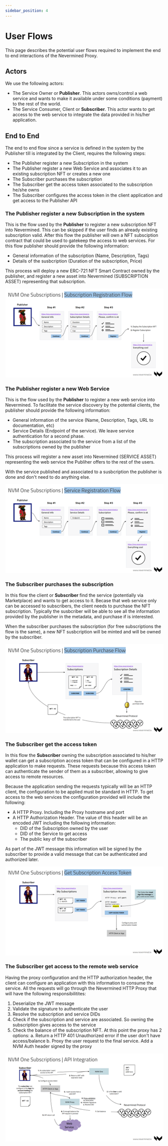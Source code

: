 ```yaml
---
sidebar_position: 4
---
```


# User Flows

This page describes the potential user flows required to implement the end to end interactions of the Nevermined Proxy.

## Actors

We use the following actors:

* The Service Owner or **Publisher**. This actors owns/control a web service and wants to make it available under some 
  conditions (payment) to the rest of the world.
* The Service Consumer, Client or **Subscriber**. This actor wants to get access to the web service to integrate the data provided in 
  his/her application.

## End to End

The end to end flow since a service is defined in the system by the Publisher till is integrated by the Client, requires the following steps:

* The Publisher register a new Subscription in the system
* The Publisher register a new Web Service and associates it to an existing subscription NFT or creates a new one
* The Subscriber purchases the subscription
* The Subscriber get the access token associated to the subscription he/she owns
* The Subscriber configures the access token in the client application and get access to the Publisher API

### The Publisher register a new Subscription in the system

This is the flow used by the **Publisher** to register a new subscription NFT into Nevermined. This can be skipped if the user finds an already existing subscription
valid. After this flow the publisher will own a NFT subsciption contract that could be used to gatekeep the access to web services.
For this flow publisher should provide the following information:

* General information of the subscription (Name, Description, Tags)
* Details of the susbcription (Duration of the subscription, Price)

This process will deploy a new ERC-721 NFT Smart Contract owned by the publisher, and register a new asset into Nevermined (SUBSCRIPTION ASSET) representing that subscription.

![Subscription Registration Flow](images/FLOW_Subscription_Registration.png)

### The Publisher register a new Web Service

This is the flow used by the **Publisher** to register a new web service into Nevermined. To facilitate the service discovery by the potential
clients, the publisher should provide the following information:

* General information of the service (Name, Description, Tags, URL to documentation, etc)
* Service Details (Endpoint of the service). We leave service authentication for a second phase.
* The subscription associated to the service from a list of the subscriptions owned by the publisher

This process will register a new asset into Nevermined (SERVICE ASSET) representing the web service the Publiher offers to the rest of the users.

With the service published and associated to a susbcription the publisher is done and don't need to do anything else.

![Service Registration Flow](images/FLOW_Service_Registration.png)

### The Subscriber purchases the subscription

In this flow the client or **Subscriber** find the service (potentially via Marketplace) and wants to get access to it. Becase that web service only
can be accessed to subscribers, the client needs to purchase the NFT subscription. Typically the susbcriber will be able to see all the information provided by the publisher in the metadata, and purchase if is interested.

When the subscriber purchases the subscription (for free subscriptions the flow is the same), a new NFT susbcription will be minted and will be owned by the subscriber.

![Subscription Purchase Flow](images/FLOW_Subscription_Purchase.png)

### The Subscriber get the access token

In this flow the **Subscriber** owning the subscription associated to his/her wallet can get a subscription access token that can be configured in a HTTP application to make requests. These requests because this access token can authenticate the sender of them as a subscriber, allowing to give access to remote resources.

Because the application sending the requests typically will be an HTTP client, the configuration to be applied must be standard in HTTP. To get access to the web services the configuration provided will include the following:

* A HTTP Proxy. Including the Proxy hostname and port
* A HTTP Authorization Header. The value of this header will be an encoded JWT including the following information:
  * DID of the Subscription owned by the user
  * DID of the Service to get access
  * The public key of the subscriber

As part of the JWT message this information will be signed by the subscriber to provide a valid message that can be authenticated and authorized later.

![Get Access Token Flow](images/FLOW_Get_Access_Token.png)

### The Subscriber get access to the remote web service

Having the proxy configuration and the HTTP authorization header, the client can configure an application with this information to consume the service.
All the requests will go through the Nevermined HTTP Proxy that will have the following responsibilitites:

1. Deserialize the JWT message
2. Validate the signature to authenticate the user
3. Resolve the subscription and service DIDs
4. Check if the subscription and service are associated. So owning the subscription gives access to the service
5. Check the balance of the subscription NFT. At this point the proxy has 2 options:
   a. Return a HTTP 401 Unauthorized error if the user don't have access/balance
   b. Proxy the user request to the final service. Add a NVM Auth header signed by the proxy

![API Integration Flow](images/FLOW_Api_Integration.png)
